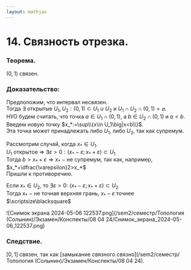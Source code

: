 ```yaml
---  
layout: mathjax  
---  
```

  
# 14. Связность отрезка.  
  
### Теорема.  
$(0,1)$ связен.  
  
### Доказательство:  
Предположим, что интервал несвязен.  
Тогда $\exists$ открытые $U_1,U_2:(0,1)\subset U_1\cup U_2$ и $U_1\cap U_2\cap (0,1)=\varnothing$.  
НУО будем считать, что точка $a\in U_1\cap (0,1)$, а $b\in U_2\cap(0,1)$ и $a<b$.  
Введем новую точку $x_*:=\sup\\{x\in U_1\big|x<b\\}$.  
Эта точка может принадлежать либо $U_1$, либо $U_2$, так как супремум.  
  
Рассмотрим случай, когда $x_*\in U_1$.  
$U_1$ открытое $\Rightarrow$ $\exists\varepsilon>0:(x_*-\varepsilon;x_*+\varepsilon)\subset U_1$  
Тогда $b>x_*+\varepsilon\Rightarrow x_*~-~$не супремум, так как, например, $x_*+\dfrac{\varepsilon}2>x_*$  
Пришли к противоречию.  
  
Если $x_*\in U_2$, то  $\exists\varepsilon>0:~(x_*-\varepsilon;x_*+\varepsilon)\subset U_2$  
Тогда $x_*~-~$не точная верхняя грань, $x_*-\varepsilon$ точнее  $\scriptsize\blacksquare$  
  
![Снимок экрана 2024-05-06 122537.png](/sem2/семестр/Топология (Солынин)/Экзамен/Конспекты/08 04 24/Снимок_экрана_2024-05-06_122537.png)  
  
### Следствие.  
$[0,1]$ связен, так как [замыкание связного связно](/sem2/семестр/Топология (Солынин)/Экзамен/Конспекты/08 04 24).  
